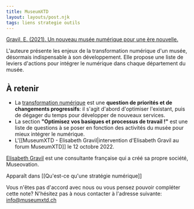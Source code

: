```yaml
---
title: MuseumXTD
layout: layouts/post.njk
tags: liens strategie outils
---
```


[Gravil, E. (2021). Un nouveau musée numérique pour une ère nouvelle.](https://elisagravil.medium.com/un-nouveau-mus%C3%A9e-num%C3%A9rique-pour-une-%C3%A8re-nouvelle-8fedf8ff7c1a)

L'auteure présente les enjeux de la transformation numérique d'un musée, désormais indispensable à son développement.
Elle propose une liste de leviers d'actions pour intégrer le numérique dans chaque département du musée. 

## À retenir 
- La [transformation numérique](https://miro.medium.com/max/1400/1*Akhqk_swRs2_pe_-IRQVBA.png) est une **question de priorités et de changements progressifs**: il s'agit d'abord d'optimiser l'existant, puis de dégager du temps pour développer de nouveaux services. 
- La section **"Optimisez vos basiques et processus de travail !"** est une liste de questions à se poser en fonction des activités du musée pour mieux intégrer le numérique. 
- L'[[MuseumXTD - Elisabeth Gravil|intervention d'Elisabeth Gravil au forum MuseumXTD]] le 12 octobre 2022. 

[Elisabeth Gravil](https://www.linkedin.com/in/elisagravil/) est une consultante française qui a créé sa propre société, Museovation.  

Apparaît dans [[Qu'est-ce qu'une stratégie numérique]]

Vous n'êtes pas d'accord avec nous ou vous pensez pouvoir compléter cette note? N'hésitez pas à nous contacter à l'adresse suivante: [info@museumxtd.ch](mailto:info@museumxtd.ch)